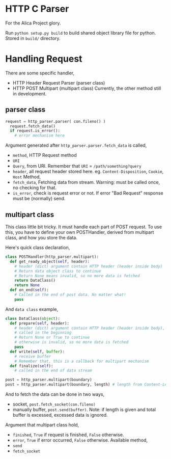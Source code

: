 HTTP C Parser
=============

For the Alica Project glory.

Run `python setup.py build` to build shared object library file for python. Stored in `build/` directory.

Handling Request
================

There are some specific handler,
  * HTTP Header Request Parser (parser class)
  * HTTP POST Multipart (multipart class)
Currently, the other method still in development.

parser class
------------

```python
request = http_parser.parser( con.fileno() )
  request.fetch_data()
  if request.is_error():
    # error mechanism here
```

Argument generated after `http_parser.parser.fetch_data` is called,
  * `method`, HTTP Request method
  * `URI`
  * `Query`, from URI. Remember that `URI` = `/path/something?query`
  * `header`, all request header stored here.
    eg. `Content-Disposition`, `Cookie`, `Host`
Method,
  * `fetch_data`, Fetching data from stream.
    Warning: must be called once, no checking for that.
  * `is_error`, check is request error or not. If error "Bad Request" response must be (normally) send.

multipart class
---------------

This class little bit tricky. It must handle each part of POST request. To use this, you have to define your own POSTHandler, derived from multipart class, and how you store the data.

Here's quick class declaration,
```python
class POSTHandler(http_parser.multipart):
  def get_ready_object(self, header):
    # header (dict) argument contain HTTP header (header inside body)
    # Return data object class to continue
    # Return None means invalid, so no more data is fetched
    return DataClass()
    return None
  def on_end(self):
    # Called in the end of post data. No matter what!
    pass
```
And `data class` example,
```python
class DataClass(object):
  def prepare(self, header):
    # header (dict) argument contain HTTP header (header inside body), just like in POSTHandler
    # called in the beginning
    # Return None or True to continue
    # otherwise is invalid, so no more data is fetched
    pass
  def write(self, buffer):
    # receive buffer
    # Remember that, this is a callback for multipart mechanism
  def finalize(self):
    # called in the end of data stream
```

```python
post = http_parser.multipart(boundary)
post = http_parser.multipart(boundary, length) # length from Content-Length
```

And to fetch the data can be done in two ways,
  * socket, `post.fetch_socket(con.fileno)`
  * manually buffer, `post.send(buffer)`.
    Note: if length is given and total buffer is excessed, excessed data is ignored.

Argument that multipart class hold,
  * `finished`, `True` if request is finished, `False` otherwise.
  * `error`, `True` if error occurred, `False` otherwise.
Available method,
  * `send`
  * `fetch_socket`
